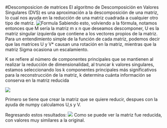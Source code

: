 #Descomposicion de matrices
El algoritmo de Descomposición en Valores Singulares (DVS) es una aproximación a la descomposición de una matriz, lo cual nos ayuda en la reducción de una matriz cuadrada a cualquier otro tipo de matriz.
![Formula](https://miro.medium.com/v2/resize:fit:286/format:webp/0*eRpo9q5zMToD52Tl)
Sabiendo esto, volviendo a la fórmula, notamos entonces que M sería la matriz m x n que deseamos descomponer, U es la matriz singular izquierda que contiene a los vectores propios de la matriz.
Para un entendimiento simple de la función de cada matriz, podemos decir que las matrices U y V* causan una rotación en la matriz, mientras que la matriz Sigma ocasiona un escalamiento.

K se refiere al número de componentes principales que se mantienen al realizar la reducción de dimensionalidad, al truncar k valores singulares, estamos seleccionando los k componentes principales más significativos para la reconstrucción de la matriz, k determina cuánta información se conserva en la matriz reducida

![](/Descomposición%20de%20Matrices/Codigo.jpg)

Primero se tiene que crear la matriz que se quiere reducir, despues con la ayuda de numpy calculamos U,s y V.

Regresando estos resultados:
![](/Descomposición%20de%20Matrices/Resultado.JPG)
Como se puede ver la matriz fue reducida, con valores muy similares a la original.